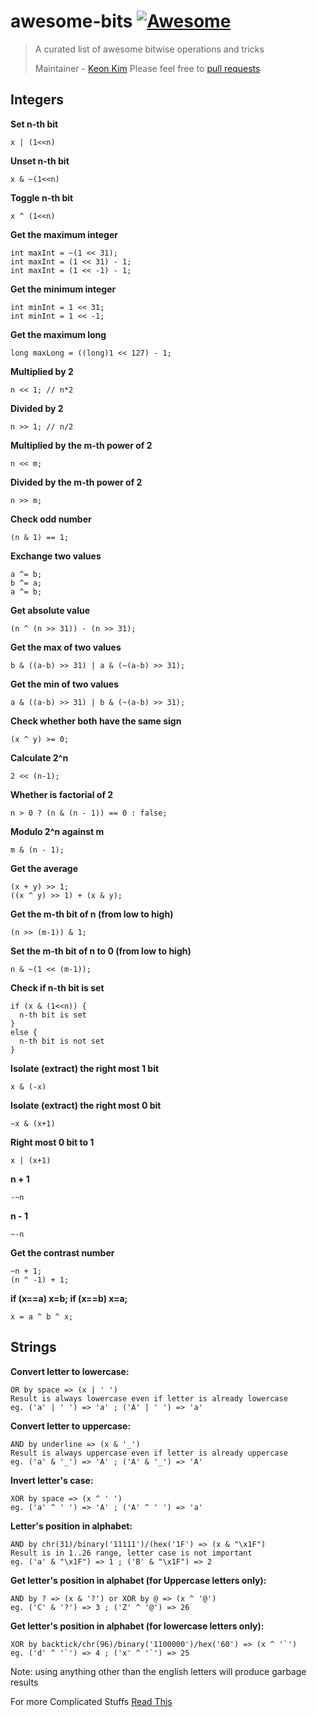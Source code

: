 # awesome-bits [![Awesome](https://cdn.rawgit.com/sindresorhus/awesome/d7305f38d29fed78fa85652e3a63e154dd8e8829/media/badge.svg)](https://github.com/sindresorhus/awesome)

> A curated list of awesome bitwise operations and tricks
>
> Maintainer - [Keon Kim](https://github.com/keonkim)
> Please feel free to [pull requests](https://github.com/keonkim/awesome-nlp/pulls)




## Integers
**Set n-th bit**
```
x | (1<<n)
```
**Unset n-th bit**
 ```
 x & ~(1<<n)
 ```
**Toggle n-th bit**
```
x ^ (1<<n)
```
**Get the maximum integer**
```
int maxInt = ~(1 << 31);
int maxInt = (1 << 31) - 1;
int maxInt = (1 << -1) - 1;
```
**Get the minimum integer**
```
int minInt = 1 << 31;
int minInt = 1 << -1;
```
**Get the maximum long**
```
long maxLong = ((long)1 << 127) - 1;
```
**Multiplied by 2**
```
n << 1; // n*2
```
**Divided by 2**
```
n >> 1; // n/2
```
**Multiplied by the m-th power of 2**
```
n << m;
```
**Divided by the m-th power of 2**
```
n >> m;
```
**Check odd number**
```
(n & 1) == 1;
```
**Exchange two values**
```
a ^= b;
b ^= a;
a ^= b;
```
**Get absolute value**
```
(n ^ (n >> 31)) - (n >> 31);
```
**Get the max of two values**
```
b & ((a-b) >> 31) | a & (~(a-b) >> 31);
```
**Get the min of two values**
```
a & ((a-b) >> 31) | b & (~(a-b) >> 31);
```
**Check whether both have the same sign**
```
(x ^ y) >= 0;
```
**Calculate 2^n**
```
2 << (n-1);
```
**Whether is factorial of 2**
```
n > 0 ? (n & (n - 1)) == 0 : false;
```
**Modulo 2^n against m**
```
m & (n - 1);
```
**Get the average**
```
(x + y) >> 1;
((x ^ y) >> 1) + (x & y);
```
**Get the m-th bit of n (from low to high)**
```
(n >> (m-1)) & 1;
```
**Set the m-th bit of n to 0 (from low to high)**
```
n & ~(1 << (m-1));
```
**Check if n-th bit is set**
```
if (x & (1<<n)) {
  n-th bit is set
}
else {
  n-th bit is not set
}
```
**Isolate (extract) the right most 1 bit**
```
x & (-x)
```
**Isolate (extract) the right most 0 bit**
```
~x & (x+1)
```

**Right most 0 bit to 1**
```
x | (x+1)
```

**n + 1**
```
-~n
```
**n - 1**
```
~-n
```
**Get the contrast number**
```
~n + 1;
(n ^ -1) + 1; 
```
**if (x==a) x=b; if (x==b) x=a;**
```
x = a ^ b ^ x;
```

## Strings

**Convert letter to lowercase:**
```
OR by space => (x | ' ')
Result is always lowercase even if letter is already lowercase
eg. ('a' | ' ') => 'a' ; ('A' | ' ') => 'a'
```

**Convert letter to uppercase:**
```
AND by underline => (x & '_')
Result is always uppercase even if letter is already uppercase
eg. ('a' & '_') => 'A' ; ('A' & '_') => 'A'
```
**Invert letter's case:**
```
XOR by space => (x ^ ' ')
eg. ('a' ^ ' ') => 'A' ; ('A' ^ ' ') => 'a'
```
**Letter's position in alphabet:**
```
AND by chr(31)/binary('11111')/(hex('1F') => (x & "\x1F")
Result is in 1..26 range, letter case is not important
eg. ('a' & "\x1F") => 1 ; ('B' & "\x1F") => 2
```
**Get letter's position in alphabet (for Uppercase letters only):**
```
AND by ? => (x & '?') or XOR by @ => (x ^ '@')
eg. ('C' & '?') => 3 ; ('Z' ^ '@') => 26
```
**Get letter's position in alphabet (for lowercase letters only):**
```
XOR by backtick/chr(96)/binary('1100000')/hex('60') => (x ^ '`')
eg. ('d' ^ '`') => 4 ; ('x' ^ '`') => 25
```

Note: using anything other than the english letters will produce garbage results

For more Complicated Stuffs [Read This](https://graphics.stanford.edu/~seander/bithacks.html)
